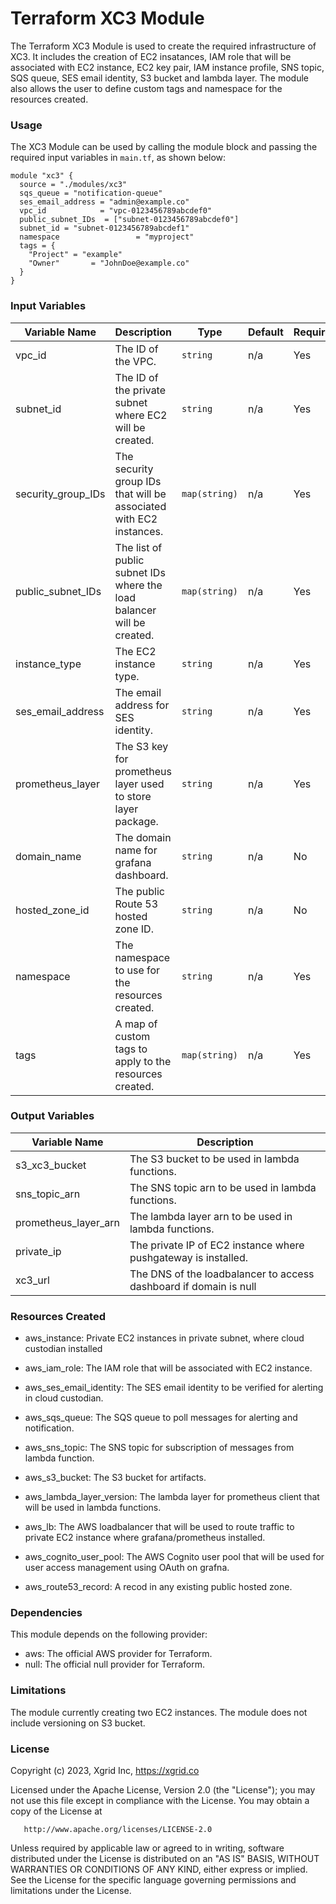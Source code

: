 # Terraform XC3 Module

The Terraform XC3 Module is used to create the required infrastructure of XC3. It includes the creation of EC2 insatances, IAM role that will be associated with EC2 instance, EC2 key pair, IAM instance profile, SNS topic, SQS queue, SES email identity, S3 bucket and lambda layer.
The module also allows the user to define custom tags and namespace for the resources created.

### Usage

The XC3 Module can be used by calling the module block and passing the required input variables in `main.tf`, as shown below:


```
module "xc3" {
  source = "./modules/xc3"
  sqs_queue = "notification-queue"
  ses_email_address = "admin@example.co"
  vpc_id            = "vpc-0123456789abcdef0"
  public_subnet_IDs  = ["subnet-0123456789abcdef0"]
  subnet_id = "subnet-0123456789abcdef1"
  namespace                 = "myproject"
  tags = {
    "Project" = "example"
    "Owner"       = "JohnDoe@example.co"
  }
}

```

### Input Variables

| Variable Name      | Description                                                                  | Type          | Default | Required |
| ------------------ | ---------------------------------------------------------------------------- | ------------- | ------- | -------- |
| vpc_id             | The ID of the VPC.                                                           | `string`      | n/a     | Yes      |
| subnet_id          | The ID of the private subnet where EC2 will be created.                      | `string`      | n/a     | Yes      |
| security_group_IDs | The security group IDs that will be associated with EC2 instances.           | `map(string)` | n/a     | Yes      |
| public_subnet_IDs  | The list of public subnet IDs where the load balancer will be created.       | `map(string)` | n/a     | Yes      |
| instance_type      | The EC2 instance type.                                                       | `string`      | n/a     | Yes      |
| ses_email_address  | The email address for SES identity.                                          | `string`      | n/a     | Yes      |
| prometheus_layer   | The S3 key for prometheus layer used to store layer package.                 | `string`      | n/a     | Yes      |
| domain_name        | The domain name for grafana dashboard.                                       | `string`      | n/a     | No       |
| hosted_zone_id     | The public Route 53 hosted zone ID.                                          | `string`      | n/a     | No       |
| namespace          | The namespace to use for the resources created.                              | `string`      | n/a     | Yes      |
| tags               | A map of custom tags to apply to the resources created.                      | `map(string)` | n/a     | Yes      |

### Output Variables

| Variable Name        | Description                                                       |
| -------------------- | ----------------------------------------------------------------- |
| s3_xc3_bucket        | The S3 bucket to be used in lambda functions.                     |
| sns_topic_arn        | The SNS topic arn to be used in lambda functions.                 |
| prometheus_layer_arn | The lambda layer arn to be used in lambda functions.              |
| private_ip           | The private IP of EC2 instance where pushgateway is installed.    |
| xc3_url              | The DNS of the loadbalancer to access dashboard if domain is null |

### Resources Created

- aws_instance: Private EC2 instances in private subnet, where cloud custodian installed

- aws_iam_role: The IAM role that will be associated with EC2 instance.

- aws_ses_email_identity: The SES email identity to be verified for alerting in cloud custodian.

- aws_sqs_queue: The SQS queue to poll messages for alerting and notification.

- aws_sns_topic: The SNS topic for subscription of messages from lambda function.

- aws_s3_bucket: The S3 bucket for artifacts.

- aws_lambda_layer_version: The lambda layer for prometheus client that will be used in lambda functions.

- aws_lb: The AWS loadbalancer that will be used to route traffic to private EC2 instance where grafana/prometheus installed.

- aws_cognito_user_pool: The AWS Cognito user pool that will be used for user access management using OAuth on grafna.

- aws_route53_record: A recod in any existing public hosted zone.


### Dependencies

This module depends on the following provider:

- aws: The official AWS provider for Terraform.
- null: The official null provider for Terraform.

### Limitations

The module currently creating two EC2 instances.
The module does not include versioning on S3 bucket.

### License

Copyright (c) 2023, Xgrid Inc, https://xgrid.co

Licensed under the Apache License, Version 2.0 (the "License");
you may not use this file except in compliance with the License.
You may obtain a copy of the License at

       http://www.apache.org/licenses/LICENSE-2.0

Unless required by applicable law or agreed to in writing, software
distributed under the License is distributed on an "AS IS" BASIS,
WITHOUT WARRANTIES OR CONDITIONS OF ANY KIND, either express or implied.
See the License for the specific language governing permissions and
limitations under the License.
